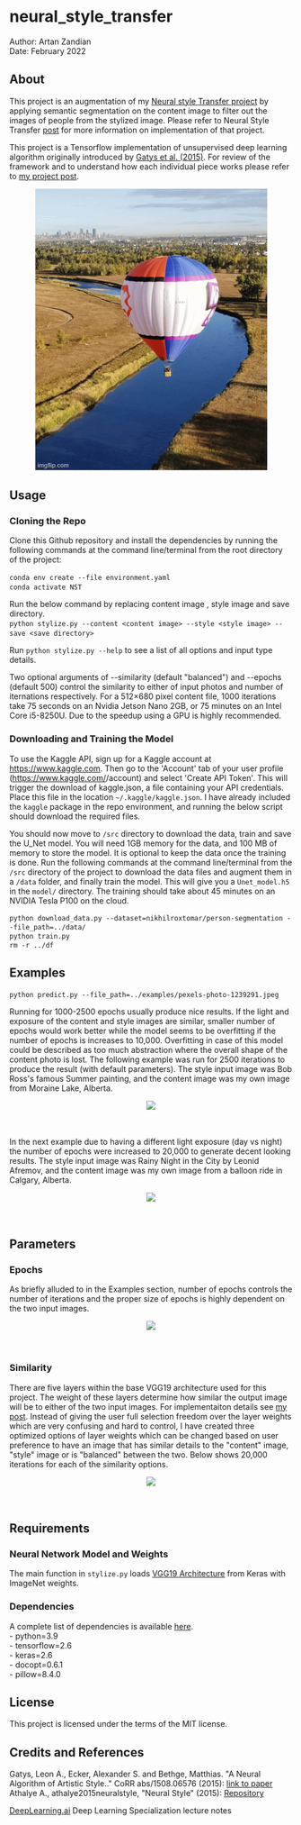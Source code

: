 # neural_style_transfer

Author: Artan Zandian  
Date: February 2022

## About

This project is an augmentation of my [Neural style Transfer project](https://github.com/artanzand/neural_style_transfer) by applying semantic segmentation on the content image to filter out the images of people from the stylized image. Please refer to Neural Style Transfer [post](https://artanzand.github.io//neural-style-transfer/) for more information on implementation of that project.
<br>

This project is a Tensorflow implementation of unsupervised deep learning algorithm originally introduced by [Gatys et al. (2015)](https://arxiv.org/abs/1508.06576). For review of the framework and to understand how each individual piece works please refer to [my project post](https://artanzand.github.io//neural-style-transfer/).
<p align="center">
  <img src="https://github.com/artanzand/neural_style_transfer/blob/main/examples/balloon_style.gif" />
</p>

## Usage

### Cloning the Repo

Clone this Github repository and install the dependencies by running the following commands at the command line/terminal from the root directory of the project:

```conda env create --file environment.yaml```  
```conda activate NST```

Run the below command by replacing content image , style image and save directory.  
```python stylize.py --content <content image> --style <style image> --save <save directory>```

Run `python stylize.py --help` to see a list of all options and input type details.  
  
Two optional arguments of --similarity (default "balanced") and --epochs (default 500) control the similarity to either of input photos and number of iternations respectively.
For a 512×680 pixel content file, 1000 iterations take 75 seconds on an Nvidia Jetson Nano 2GB, or 75 minutes on an Intel Core i5-8250U. Due to the speedup using a GPU is highly recommended.

### Downloading and Training the Model

To use the Kaggle API, sign up for a Kaggle account at <https://www.kaggle.com>. Then go to the 'Account' tab of your user profile (<https://www.kaggle.com/><username>/account) and select 'Create API Token'. This will trigger the download of kaggle.json, a file containing your API credentials. Place this file in the location `~/.kaggle/kaggle.json`. I have already included the `kaggle` package in the repo environment, and running the below script should download the required files.

You should now move to `/src` directory to download the data, train and save the U_Net model. You will need 1GB memory for the data, and 100 MB of memory to store the model. It is optional to keep the data once the training is done. Run the following commands at the command line/terminal from the `/src` directory of the project to download the data files and augment them in a `/data` folder, and finally train the model. This will give you a `Unet_model.h5` in the `model/` directory. The training should take about 45 minutes on an NVIDIA Tesla P100 on the cloud.

```
python download_data.py --dataset=nikhilroxtomar/person-segmentation --file_path=../data/
python train.py
rm -r ../df
```

## Examples

```
python predict.py --file_path=../examples/pexels-photo-1239291.jpeg
```

Running for 1000-2500 epochs usually produce nice results. If the light and exposure of the content and style images are similar, smaller number of epochs would work better while the model seems to be overfitting if the number of epochs is increases to 10,000. Overfitting in case of this model could be described as too much abstraction where the overall shape of the content photo is lost. The following example was run for 2500 iterations to produce the result (with default parameters). The style input image was Bob Ross's famous Summer painting, and the content image was my own image from Moraine Lake, Alberta.
<p align="center">
  <img src="https://github.com/artanzand/neural_style_transfer/blob/main/examples/moraine_style.JPG" />
</p>
<br>

In the next example due to having a different light exposure (day vs night) the number of epochs were increased to 20,000 to generate decent looking results. The style input image was Rainy Night in the City by Leonid Afremov, and the content image was my own image from a balloon ride in Calgary, Alberta.
<p align="center">
  <img src="https://github.com/artanzand/neural_style_transfer/blob/main/examples/all-three.JPG" />
</p>
<br>

## Parameters

### Epochs

As briefly alluded to in the Examples section, number of epochs controls the number of iterations and the proper size of epochs is highly dependent on the two input images.
<p align="center">
  <img src="https://github.com/artanzand/neural_style_transfer/blob/main/examples/epochs.JPG" />
</p>
<br>

### Similarity

There are five layers within the base VGG19 architecture used for this project. The weight of these layers determine how similar the output image will be to either of the two input images. For implementaiton details see [my post](https://artanzand.github.io//neural-style-transfer/). Instead of giving the user full selection freedom over the layer weights which are very confusing and hard to control, I have created three optimized options of layer weights which can be changed based on user preference to have an image that has similar details to the "content" image, "style" image or is "balanced" between the two. Below shows 20,000 iterations for each of the similarity options.

<p align="center">
  <img src="https://github.com/artanzand/neural_style_transfer/blob/main/examples/similarity.JPG" />
</p>
<br>

## Requirements

### Neural Network Model and Weights

The main function in `stylize.py` loads [VGG19 Architecture](https://www.tensorflow.org/api_docs/python/tf/keras/applications/vgg19/VGG19) from Keras with ImageNet weights.

### Dependencies  

A complete list of dependencies is available
[here](https://github.com/artanzand/neural_style_transfer/blob/main/environment.yaml).
<br>- python=3.9
<br>- tensorflow=2.6
<br>- keras=2.6
<br>- docopt=0.6.1
<br>- pillow=8.4.0

## License

This project is licensed under the terms of the MIT license.

## Credits and References

Gatys, Leon A., Ecker, Alexander S. and Bethge, Matthias. "A Neural Algorithm of Artistic Style.." CoRR abs/1508.06576 (2015): [link to paper](https://arxiv.org/abs/1508.06576)
Athalye A., athalye2015neuralstyle, "Neural Style" (2015): [Repository](https://github.com/anishathalye/neural-style)

[DeepLearning.ai](https://www.deeplearning.ai/) Deep Learning Specialization lecture notes
